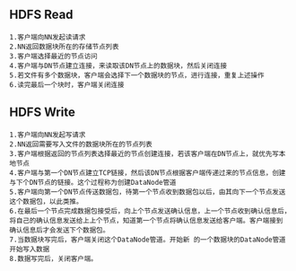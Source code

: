 ## HDFS Read
	
	1.客户端向NN发起读请求
	2.NN返回数据块所在的存储节点列表
	3.客户端选择最近的节点访问
	4.客户端与DN节点建立连接，来读取该DN节点上的数据块，然后关闭连接
	5.若文件有多个数据块，客户端会选择下一个数据块的节点，进行连接，重复上述操作
	6.读完最后一个块时，客户端关闭连接


## HDFS Write
	
	1.客户端向NN发起写请求
	2.NN返回需要写入文件的数据块所在的节点列表
	3.客户端根据返回的节点列表选择最近的节点创建连接，若该客户端在DN节点上，就优先写本地节点
	4.客户端与第一个DN节点建立TCP链接，然后该DN节点根据客户端传递过来的节点信息，创建与下个DN节点的链接。这个过程称为创建DataNode管道
	5.客户端向第一个DN节点传送数据包，待第一个节点收到数据包以后，由其向下一个节点发送这个数据包，以此类推。
	6.在最后一个节点完成数据包接受后，向上个节点发送确认信息，上一个节点收到确认信息后，将自己的确认信息发送给上上个节点，知道第一个节点将确认信息发送给客户端。客户端接到
	确认信息后才会发送下个数据包。
	7.当数据块写完后，客户端关闭这个DataNode管道。开始新 的一个数据块的DataNode管道开始写入数据
	8.数据写完后，关闭客户端。
	


